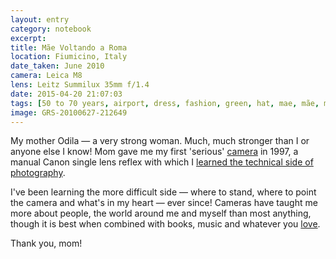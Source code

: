 ```yaml
--- 
layout: entry
category: notebook
excerpt:
title: Mãe Voltando a Roma
location: Fiumicino, Italy
date_taken: June 2010
camera: Leica M8
lens: Leitz Summilux 35mm f/1.4
date: 2015-04-20 21:07:03
tags: [50 to 70 years, airport, dress, fashion, green, hat, mae, mãe, mom, mum, necklace, odila, phone, red, suitcase, travel, woman]
image: GRS-20100627-212649
---
```

My mother Odila — a very strong woman. Much, much stronger than I or anyone else I know! Mom gave me my first 'serious' [camera][1] in 1997, a manual Canon single lens reflex with which I [learned the technical side of photography][2]. 

I've been learning the more difficult side — where to stand, where to point the camera and what's in my heart — ever since! Cameras have taught me more about people, the world around me and myself than most anything, though it is best when combined with books, music and whatever you [love][3].

Thank you, mom!

[1]: /notebook/what-camera "What camera to learn photography?"
[2]: http://hypertexthero.com/about/#education "My résumé for when I wear me designer hat, at Hypertexthero."
[3]: http://hypertexthero.com/logbook/2013/09/the-function-of-education/ "The Function of Education."